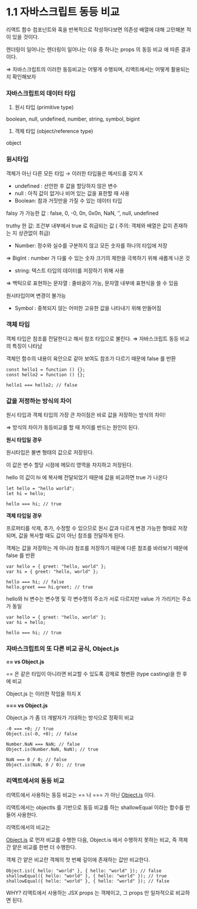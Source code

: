 # 1.1 자바스크립트 동등 비교

리액트 함수 컴포넌트와 훅을 반복적으로 작성하다보면 의존성 배열에 대해 고민해본 적이 있을 것이다.

렌더링이 일어나는 렌더링이 일어나는 이유 중 하나는 props 의 동등 비교 에 따른 결과이다.

⇒ 자바스크립트의 이러한 동등비교는 어떻게 수행되며, 리액트에서는 어떻게 활용되는 지 확인해보자

### 자바스크립트의 데이터 타입

1. 원시 타입 (primitive type)

boolean, null, undefined, number, string, symbol, bigint

1. 객체 타입 (object/reference type)

object

### 원시타입

객체가 아닌 다른 모든 타입 → 이러한 타입들은 메서드를 갖지 X

- undefined : 선언한 후 값을 할당하지 않은 변수
- null : 아직 값이 없거나 비어 있는 값을 표한할 때 사용
- Boolean: 참과 거짓만을 가질 수 있는 데이터 타입

falsy 가 가능한 값 : false, 0, -0, 0n, 0x0n, NaN, ‘’, null, undefined

truthy 한 값: 조건부 내부에서 true 로 취급되는 값 ( 주의: 객체와 배열은 값이 존재하는 지 상관없이 취급)

- Number: 정수와 실수를 구분하지 않고 모든 숫자를 하나의 타입에 저장

⇒ BigInt : number 가 다룰 수 있는 숫자 크기의 제한을 극복하기 위해 새롭게 나온 것

- string: 텍스트 타입의 데이터를 저장하기 위해 사용

⇒ 백틱으로 표현하는 문자열 : 줄바꿈이 가능, 문자열 내부에 표현식을 쓸 수 있음

원시타입이며 변경이 불가능

- Symbol : 중복되지 않는 어떠한 고유한 값을 나타내기 위해 만들어짐

### 객체 타입

객체 타입은 참조를 전달한다고 해서 참조 타입으로 불린다. ⇒ 자바스크립트 동등 비교의 특징이 나타남

객체인 함수의 내용이 육안으로 같아 보여도 참조가 다르기 때문에 false 를 반환

```tsx
const hello1 = function () {};
const hello2 = function () {};

hello1 === hello2; // false
```

### 값을 저정하는 방식의 차이

원시 타입과 객체 타입의 가장 큰 차이점은 바로 값을 저장하는 방식의 차이!

⇒ 방식의 차이가 동등비교를 할 때 차이를 반드는 원인이 된다.

**원시 타입일 경우**

원시타입은 불변 형태의 값으로 저장된다.

이 값은 변수 할당 시점에 메모리 영역을 차지하고 저장된다.

hello 의 값이 hi 에 복사해 전달되었기 때문에 값을 비교하면 true 가 나온다

```tsx
let hello = "hello world";
let hi = hello;

hello === hi; // true
```

**객체 타입일 경우**

프로퍼티를 삭제, 추가, 수정할 수 있으므로 원시 값과 다르게 변경 가능한 형태로 저장되며, 값을 복사할 때도 값이 아닌 참조를 전달하게 된다.

객체는 값을 저장하는 게 아니라 참조를 저장하기 때문에 다른 참조를 바라보기 때문에 false 를 반환

```tsx
var hello = { greet: "hello, world" };
var hi = { greet: "hello, world" };

hello === hi; // false
hello.greet === hi.greet; // true
```

hello와 hi 변수는 변수명 및 각 변수명의 주소가 서로 다르지만 value 가 가리키는 주소가 동일

```tsx
var hello = { greet: "hello, world" };
var hi = hello;

hello === hi; // true
```

### 자바스크립트의 또 다른 비교 공식, Object.js

**== vs Object.js**

== 은 같은 타입이 아니라면 비교할 수 있도록 강제로 형변환 (type casting)을 한 후에 비교

Object.js 는 이러한 작업을 하지 X

**=== vs Object.js**

Object.js 가 좀 더 개발자가 기대하는 방식으로 정확히 비교

```tsx
-0 === +0; // true
Object.is(-0, +0); // false

Number.NaN === NaN; // false
Object.is(Number.NaN, NaN); // true

NaN === 0 / 0; // false
Object.is(NaN, 0 / 0); // true
```

### 리액트에서의 동등 비교

리액트에서 사용하는 동등 비교는 == 나 === 가 아닌 [Object.is](http://Object.is) 이다.

리액트에서는 objectIs 를 기반으로 동등 비교를 하는 shallowEqual 이라는 함수를 만들어 사용한다.

리액트에서의 비교는

[Object.is](http://Object.is) 로 먼저 비교를 수행한 다음, Object.is 에서 수행하지 못하는 비교, 즉 객체간 얕은 비교를 한번 더 수행한다.

객체 간 얕은 비교란 객체의 첫 번째 깊이에 존재하는 값만 비교한다.

```tsx
Object.is({ hello: "world" }, { hello: "world" }); // false
shallowEqual({ hello: "world" }, { hello: "world" }); // true
shallowEqual({ hello: "world" }, { hello: "world" }); // false
```

WHY? 리액트에서 사용하는 JSX props 는 객체이고, 그 props 만 일차적으로 비교하면 된다.
